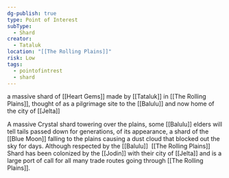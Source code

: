 ```yaml
---
dg-publish: true
type: Point of Interest
subType:
  - Shard
creator:
  - Tataluk
location: "[[The Rolling Plains]]"
risk: Low
tags:
  - pointofintrest
  - shard
---
```

a massive shard of [[Heart Gems]] made by [[Tataluk]] in [[The Rolling Plains]], thought of as a pilgrimage site to the [[Balulu]] and now home of the city of [[Jelta]]

A massive Crystal shard towering over the plains, some [[Balulu]] elders will tell tails passed down for generations, of its appearance, a shard of the [[Blue Moon]] falling to the plains causing a dust cloud that blocked out the sky for days. Although respected by the [[Balulu]]  [[The Rolling Plains]] Shard has been colonized by the [[Jodin]] with their city of [[Jelta]] and is a large port of call for all many trade routes going through [[The Rolling Plains]].